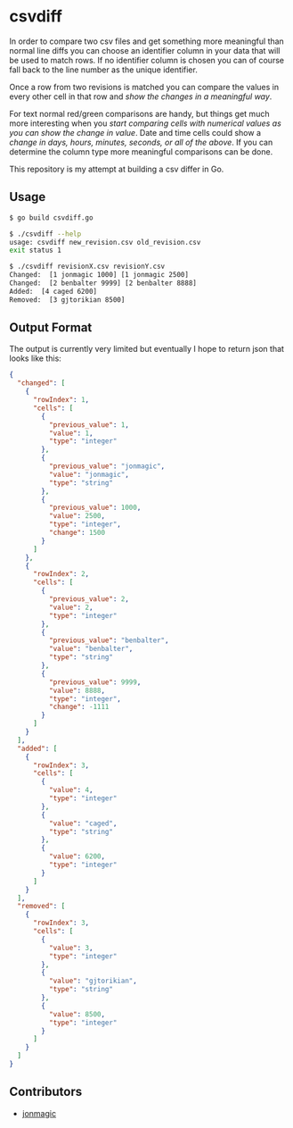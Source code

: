 # csvdiff

In order to compare two csv files and get something more meaningful than normal line diffs you can choose an identifier column in your data that will be used to match rows. If no identifier column is chosen you can of course fall back to the line number as the unique identifier.

Once a row from two revisions is matched you can compare the values in every other cell in that row and *show the changes in a meaningful way*.

For text normal red/green comparisons are handy, but things get much more interesting when you *start comparing cells with numerical values as you can show the change in value*. Date and time cells could show a *change in days, hours, minutes, seconds, or all of the above*. If you can determine the column type more meaningful comparisons can be done.

This repository is my attempt at building a csv differ in Go.

## Usage

```bash
$ go build csvdiff.go

$ ./csvdiff --help
usage: csvdiff new_revision.csv old_revision.csv
exit status 1

$ ./csvdiff revisionX.csv revisionY.csv
Changed:  [1 jonmagic 1000] [1 jonmagic 2500]
Changed:  [2 benbalter 9999] [2 benbalter 8888]
Added:  [4 caged 6200]
Removed:  [3 gjtorikian 8500]
```

## Output Format

The output is currently very limited but eventually I hope to return json that looks like this:

```json
{
  "changed": [
    {
      "rowIndex": 1,
      "cells": [
        {
          "previous_value": 1,
          "value": 1,
          "type": "integer"
        },
        {
          "previous_value": "jonmagic",
          "value": "jonmagic",
          "type": "string"
        },
        {
          "previous_value": 1000,
          "value": 2500,
          "type": "integer",
          "change": 1500
        }
      ]
    },
    {
      "rowIndex": 2,
      "cells": [
        {
          "previous_value": 2,
          "value": 2,
          "type": "integer"
        },
        {
          "previous_value": "benbalter",
          "value": "benbalter",
          "type": "string"
        },
        {
          "previous_value": 9999,
          "value": 8888,
          "type": "integer",
          "change": -1111
        }
      ]
    }
  ],
  "added": [
    {
      "rowIndex": 3,
      "cells": [
        {
          "value": 4,
          "type": "integer"
        },
        {
          "value": "caged",
          "type": "string"
        },
        {
          "value": 6200,
          "type": "integer"
        }
      ]
    }
  ],
  "removed": [
    {
      "rowIndex": 3,
      "cells": [
        {
          "value": 3,
          "type": "integer"
        },
        {
          "value": "gjtorikian",
          "type": "string"
        },
        {
          "value": 8500,
          "type": "integer"
        }
      ]
    }
  ]
}
```

## Contributors

* [jonmagic](https://github.com/jonmagic)
